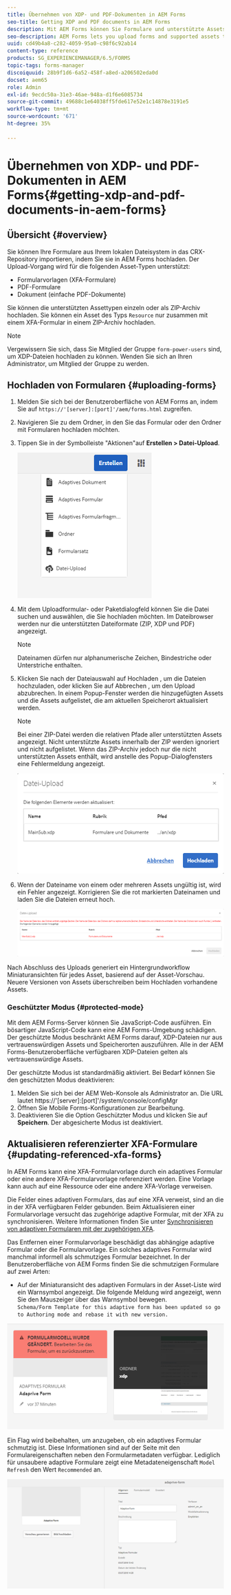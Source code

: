 ```yaml
---
title: Übernehmen von XDP- und PDF-Dokumenten in AEM Forms
seo-title: Getting XDP and PDF documents in AEM Forms
description: Mit AEM Forms können Sie Formulare und unterstützte Assets zur Verwendung mit adaptiven Formularen hochladen. Sie können Formulare und zugehörige Ressourcen auch per Massen-Upload als ZIP-Datei hochladen.
seo-description: AEM Forms lets you upload forms and supported assets to use with adaptive forms. You can also bulk upload forms and related resources as a ZIP.
uuid: cd49b4a8-c282-4059-95a0-c98f6c92ab14
content-type: reference
products: SG_EXPERIENCEMANAGER/6.5/FORMS
topic-tags: forms-manager
discoiquuid: 28b9f1d6-6a52-458f-a8ed-a206502eda0d
docset: aem65
role: Admin
exl-id: 9ecdc50a-31e3-46ae-948a-d1f6e6085734
source-git-commit: 49688c1e64038ff5fde617e52e1c14878e3191e5
workflow-type: tm+mt
source-wordcount: '671'
ht-degree: 35%

---
```


# Übernehmen von XDP- und PDF-Dokumenten in AEM Forms{#getting-xdp-and-pdf-documents-in-aem-forms}

## Übersicht {#overview}

Sie können Ihre Formulare aus Ihrem lokalen Dateisystem in das CRX-Repository importieren, indem Sie sie in AEM Forms hochladen. Der Upload-Vorgang wird für die folgenden Asset-Typen unterstützt:

* Formularvorlagen (XFA-Formulare)
* PDF-Formulare
* Dokument (einfache PDF-Dokumente)

Sie können die unterstützten Assettypen einzeln oder als ZIP-Archiv hochladen. Sie können ein Asset des Typs `Resource` nur zusammen mit einem XFA-Formular in einem ZIP-Archiv hochladen.

>[!NOTE]
>
>Vergewissern Sie sich, dass Sie Mitglied der Gruppe `form-power-users` sind, um XDP-Dateien hochladen zu können. Wenden Sie sich an Ihren Administrator, um Mitglied der Gruppe zu werden.

## Hochladen von Formularen {#uploading-forms}

1. Melden Sie sich bei der Benutzeroberfläche von AEM Forms an, indem Sie auf `https://'[server]:[port]'/aem/forms.html` zugreifen.
1. Navigieren Sie zu dem Ordner, in den Sie das Formular oder den Ordner mit Formularen hochladen möchten.
1. Tippen Sie in der Symbolleiste &quot;Aktionen&quot;auf **Erstellen > Datei-Upload**.

   ![Dateien von der Option „Lokaler Speicher“ unter „Erstellen“](assets/step.png)

1. Mit dem Uploadformular- oder Paketdialogfeld können Sie die Datei suchen und auswählen, die Sie hochladen möchten. Im Dateibrowser werden nur die unterstützten Dateiformate (ZIP, XDP und PDF) angezeigt.

   >[!NOTE]
   >
   >Dateinamen dürfen nur alphanumerische Zeichen, Bindestriche oder Unterstriche enthalten.

1. Klicken Sie nach der Dateiauswahl auf Hochladen , um die Dateien hochzuladen, oder klicken Sie auf Abbrechen , um den Upload abzubrechen. In einem Popup-Fenster werden die hinzugefügten Assets und die Assets aufgelistet, die am aktuellen Speicherort aktualisiert werden.

   >[!NOTE]
   >
   >Bei einer ZIP-Datei werden die relativen Pfade aller unterstützten Assets angezeigt. Nicht unterstützte Assets innerhalb der ZIP werden ignoriert und nicht aufgelistet. Wenn das ZIP-Archiv jedoch nur die nicht unterstützten Assets enthält, wird anstelle des Popup-Dialogfensters eine Fehlermeldung angezeigt.

   ![Upload-Dialogfenster beim Hochladen eines XFA-Formulars](assets/upload-scr.png)

1. Wenn der Dateiname von einem oder mehreren Assets ungültig ist, wird ein Fehler angezeigt. Korrigieren Sie die rot markierten Dateinamen und laden Sie die Dateien erneut hoch.

   ![Fehlermeldung beim Hochladen eines XFA-Formulars](assets/upload-scr-err.png)

Nach Abschluss des Uploads generiert ein Hintergrundworkflow Miniaturansichten für jedes Asset, basierend auf der Asset-Vorschau. Neuere Versionen von Assets überschreiben beim Hochladen vorhandene Assets.

### Geschützter Modus {#protected-mode}

Mit dem AEM Forms-Server können Sie JavaScript-Code ausführen. Ein bösartiger JavaScript-Code kann eine AEM Forms-Umgebung schädigen. Der geschützte Modus beschränkt AEM Forms darauf, XDP-Dateien nur aus vertrauenswürdigen Assets und Speicherorten auszuführen. Alle in der AEM Forms-Benutzeroberfläche verfügbaren XDP-Dateien gelten als vertrauenswürdige Assets.

Der geschützte Modus ist standardmäßig aktiviert. Bei Bedarf können Sie den geschützten Modus deaktivieren:

1. Melden Sie sich bei der AEM Web-Konsole als Administrator an. Die URL lautet https://&#39;[server]:[port]&#39;/system/console/configMgr
1. Öffnen Sie Mobile Forms-Konfigurationen zur Bearbeitung.
1. Deaktivieren Sie die Option Geschützter Modus und klicken Sie auf **Speichern**. Der abgesicherte Modus ist deaktiviert.

## Aktualisieren referenzierter XFA-Formulare {#updating-referenced-xfa-forms}

In AEM Forms kann eine XFA-Formularvorlage durch ein adaptives Formular oder eine andere XFA-Formularvorlage referenziert werden. Eine Vorlage kann auch auf eine Ressource oder eine andere XFA-Vorlage verweisen.

Die Felder eines adaptiven Formulars, das auf eine XFA verweist, sind an die in der XFA verfügbaren Felder gebunden. Beim Aktualisieren einer Formularvorlage versucht das zugehörige adaptive Formular, mit der XFA zu synchronisieren. Weitere Informationen finden Sie unter [Synchronisieren von adaptiven Formularen mit der zugehörigen XFA](../../forms/using/synchronizing-adaptive-forms-xfa.md).

Das Entfernen einer Formularvorlage beschädigt das abhängige adaptive Formular oder die Formularvorlage. Ein solches adaptives Formular wird manchmal informell als schmutziges Formular bezeichnet. In der Benutzeroberfläche von AEM Forms finden Sie die schmutzigen Formulare auf zwei Arten:

* Auf der Miniaturansicht des adaptiven Formulars in der Asset-Liste wird ein Warnsymbol angezeigt. Die folgende Meldung wird angezeigt, wenn Sie den Mauszeiger über das Warnsymbol bewegen.\
  `Schema/Form Template for this adaptive form has been updated so go to Authoring mode and rebase it with new version.`

![Warnung für ein unsynchronisiertes adaptives Formular nach dem Aktualisieren der zugehörigen XFA](assets/dirtyaf.png)

Ein Flag wird beibehalten, um anzugeben, ob ein adaptives Formular schmutzig ist. Diese Informationen sind auf der Seite mit den Formulareigenschaften neben den Formularmetadaten verfügbar. Lediglich für unsaubere adaptive Formulare zeigt eine Metadateneigenschaft `Model Refresh` den Wert `Recommended` an.

![Kennzeichnung eines adaptiven Formular, das mit dem XFA-Modell nicht synchronisiert ist](assets/model-refresh.png)
